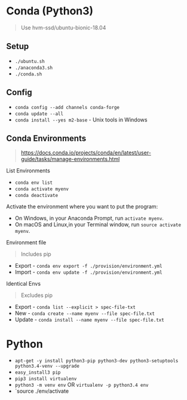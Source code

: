 # Conda (Python3)

> Use hvm-ssd/ubuntu-bionic-18.04

## Setup

- `./ubuntu.sh`
- `./anaconda3.sh`
- `./conda.sh`

## Config

- `conda config --add channels conda-forge`
- `conda update --all`
- `conda install --yes m2-base` - Unix tools in Windows

## Conda Environments

> https://docs.conda.io/projects/conda/en/latest/user-guide/tasks/manage-environments.html

List Environments

- `conda env list`
- `conda activate myenv`
- `conda deactivate`

Activate the environment where you want to put the program:

- On Windows, in your Anaconda Prompt, run `activate myenv`.
- On macOS and Linux,in your Terminal window, run `source activate myenv`.

Environment file

> Includes pip

- Export - `conda env export -f ./provision/environment.yml`
- Import - `conda env update -f ./provision/environment.yml`


Identical Envs

> Excludes pip

- Export - `conda list --explicit > spec-file-txt`
- New - `conda create --name myenv --file spec-file.txt`
- Update - `conda install --name myenv --file spec-file.txt`

# Python

- `apt-get -y install python3-pip python3-dev python3-setuptools python3.4-venv --upgrade`
- `easy_install3 pip`
- `pip3 install virtualenv`
- `python3 -m venv env` OR `virtualenv -p python3.4 env`
- `source ./env/activate
